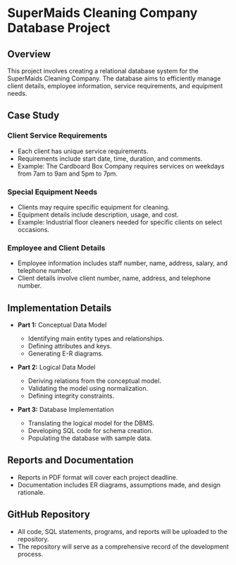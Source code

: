 # SuperMaids Cleaning Company Database Project

## Overview

This project involves creating a relational database system for the SuperMaids Cleaning Company. The database aims to efficiently manage client details, employee information, service requirements, and equipment needs.

## Case Study

### Client Service Requirements

- Each client has unique service requirements.
- Requirements include start date, time, duration, and comments.
- Example: The Cardboard Box Company requires services on weekdays from 7am to 9am and 5pm to 7pm.

### Special Equipment Needs

- Clients may require specific equipment for cleaning.
- Equipment details include description, usage, and cost.
- Example: Industrial floor cleaners needed for specific clients on select occasions.

### Employee and Client Details

- Employee information includes staff number, name, address, salary, and telephone number.
- Client details involve client number, name, address, and telephone number.

## Implementation Details

- **Part 1:** Conceptual Data Model
    - Identifying main entity types and relationships.
    - Defining attributes and keys.
    - Generating E-R diagrams.

- **Part 2:** Logical Data Model
    - Deriving relations from the conceptual model.
    - Validating the model using normalization.
    - Defining integrity constraints.

- **Part 3:** Database Implementation
    - Translating the logical model for the DBMS.
    - Developing SQL code for schema creation.
    - Populating the database with sample data.

## Reports and Documentation

- Reports in PDF format will cover each project deadline.
- Documentation includes ER diagrams, assumptions made, and design rationale.

## GitHub Repository

- All code, SQL statements, programs, and reports will be uploaded to the repository.
- The repository will serve as a comprehensive record of the development process.

